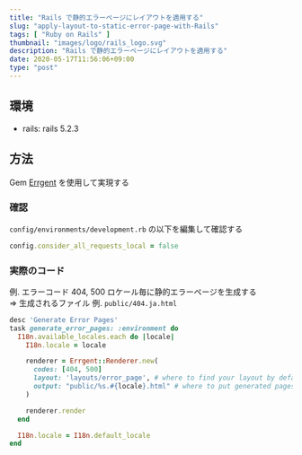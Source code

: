 ```yaml
---
title: "Rails で静的エラーページにレイアウトを適用する"
slug: "apply-layout-to-static-error-page-with-Rails"
tags: [ "Ruby on Rails" ]
thumbnail: "images/logo/rails_logo.svg"
description: "Rails で静的エラーページにレイアウトを適用する"
date: 2020-05-17T11:56:06+09:00
type: "post"
---
```


## 環境

* rails: rails 5.2.3

## 方法

Gem [Errgent](https://github.com/route/errgent) を使用して実現する

### 確認

`config/environments/development.rb` の以下を編集して確認する

```rb
config.consider_all_requests_local = false
```

### 実際のコード

例. エラーコード 404, 500 ロケール毎に静的エラーページを生成する  
=> 生成されるファイル 例. `public/404.ja.html`

```rb:generate_error_pages.rake
desc 'Generate Error Pages'
task generate_error_pages: :environment do
  I18n.available_locales.each do |locale|
    I18n.locale = locale

    renderer = Errgent::Renderer.new(
      codes: [404, 500]
      layout: 'layouts/error_page', # where to find your layout by default
      output: "public/%s.#{locale}.html" # where to put generated pages by default, %s is the replacement for @code
    )

    renderer.render
  end

  I18n.locale = I18n.default_locale
end
```
